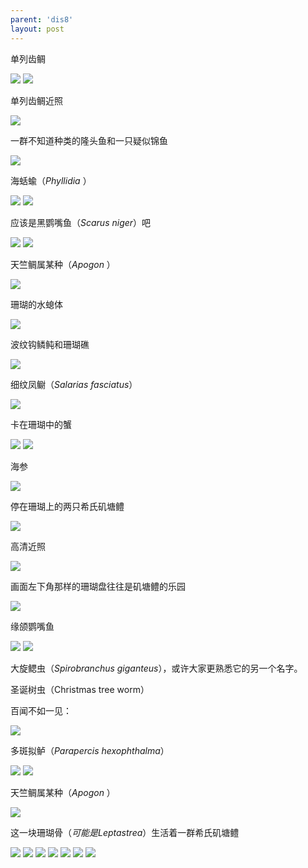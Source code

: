 ```yaml
---
parent: 'dis8'
layout: post
---
```


单列齿鲷

<img class='disc' src='https://i.postimg.cc/L6NNCQSr/392.jpg'>

<img class='disc' src='https://i.postimg.cc/ZKTwLtG8/393.jpg'>

单列齿鲷近照

<img class='disc' src='https://i.postimg.cc/fRP5Z3JC/394.jpg'>

一群不知道种类的隆头鱼和一只疑似锦鱼

<img class='disc' src='https://i.postimg.cc/CKf7KF8g/395.jpg'>

海蛞蝓（<i>Phyllidia </i>）

<img class='disc' src='https://i.postimg.cc/TwM9LZjW/396.jpg'>

<img class='disc' src='https://i.postimg.cc/PxWMm2KV/397.jpg'>

应该是黑鹦嘴鱼（<i>Scarus niger</i>）吧

<img class='disc' src='https://i.postimg.cc/SRmfVCvS/398.jpg'>

<img class='disc' src='https://i.postimg.cc/NFb7nF31/399.jpg'>

天竺鲷属某种（<i>Apogon </i>）

<img class='disc' src='https://i.postimg.cc/m22SH39V/400.jpg'>

珊瑚的水螅体

<img class='disc' src='https://i.postimg.cc/QNqbCYFH/401.jpg'>

波纹钩鳞鲀和珊瑚礁

<img class='disc' src='https://i.postimg.cc/kX1vFVFC/402.jpg'>

细纹凤鳚（<i>Salarias fasciatus</i>）

<img class='disc' src='https://i.postimg.cc/sgM9nVwh/403.jpg'>

卡在珊瑚中的蟹

<img class='disc' src='https://i.postimg.cc/Gm6PVZ5S/404.jpg'>

<img class='disc' src='https://i.postimg.cc/yN9hHLq6/405.jpg'>

海参

<img class='disc' src='https://i.postimg.cc/hj19JhPH/406.jpg'>

停在珊瑚上的两只希氏矶塘鳢

<img class='disc' src='https://i.postimg.cc/Kz2PvtFP/407.jpg'>

高清近照

<img class='disc' src='https://i.postimg.cc/gjc33dxr/408.jpg'>

画面左下角那样的珊瑚盘往往是矶塘鳢的乐园

<img class='disc' src='https://i.postimg.cc/J0TZqgXx/409.jpg'>

缘颌鹦嘴鱼

<img class='disc' src='https://i.postimg.cc/nczvzF8P/410.jpg'>

<img class='disc' src='https://i.postimg.cc/HW3wdJNM/411.jpg'>

大旋鳃虫（<i>Spirobranchus giganteus</i>），或许大家更熟悉它的另一个名字。

圣诞树虫（Christmas tree worm）

百闻不如一见：

<img class='disc' src='https://i.postimg.cc/FHk3yTHb/412.jpg'>

多斑拟鲈（<i>Parapercis hexophthalma</i>）

<img class='disc' src='https://i.postimg.cc/SNvcYBkN/413.jpg'>

<img class='disc' src='https://i.postimg.cc/43CtBpYD/414.jpg'>

天竺鲷属某种（<i>Apogon </i>）

<img class='disc' src='https://i.postimg.cc/W4MZKtrh/415.jpg'>

这一块珊瑚骨（<i>可能是Leptastrea</i>）生活着一群希氏矶塘鳢

<img class='disc' src='https://i.postimg.cc/76wzyDMX/416.jpg'>

<img class='disc' src='https://i.postimg.cc/qRw3JY1r/417.jpg'>

<img class='disc' src='https://i.postimg.cc/8cCrjHY6/418.jpg'>

<img class='disc' src='https://i.postimg.cc/d3SZdCMS/419.jpg'>

<img class='disc' src='https://i.postimg.cc/DfCXR9Wd/420.jpg'>

<img class='disc' src='https://i.postimg.cc/SNJM4gC0/421.jpg'>

<img class='disc' src='https://i.postimg.cc/dtpTVGjh/422.jpg'>
